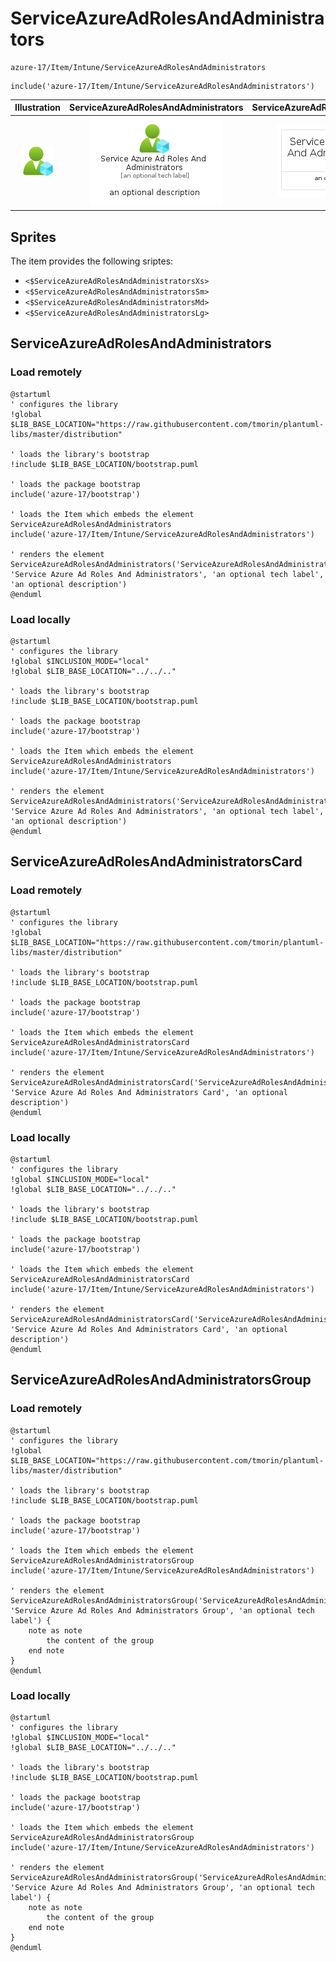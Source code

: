 # ServiceAzureAdRolesAndAdministrators


```text
azure-17/Item/Intune/ServiceAzureAdRolesAndAdministrators
```

```text
include('azure-17/Item/Intune/ServiceAzureAdRolesAndAdministrators')
```



| Illustration | ServiceAzureAdRolesAndAdministrators | ServiceAzureAdRolesAndAdministratorsCard | ServiceAzureAdRolesAndAdministratorsGroup |
| :---: | :---: | :---: | :---: |
| ![illustration for Illustration](../../../azure-17/Item/Intune/ServiceAzureAdRolesAndAdministrators.png) | ![illustration for ServiceAzureAdRolesAndAdministrators](../../../azure-17/Item/Intune/ServiceAzureAdRolesAndAdministrators.Local.png) | ![illustration for ServiceAzureAdRolesAndAdministratorsCard](../../../azure-17/Item/Intune/ServiceAzureAdRolesAndAdministratorsCard.Local.png) | ![illustration for ServiceAzureAdRolesAndAdministratorsGroup](../../../azure-17/Item/Intune/ServiceAzureAdRolesAndAdministratorsGroup.Local.png) |



## Sprites
The item provides the following sriptes:

- `<$ServiceAzureAdRolesAndAdministratorsXs>`
- `<$ServiceAzureAdRolesAndAdministratorsSm>`
- `<$ServiceAzureAdRolesAndAdministratorsMd>`
- `<$ServiceAzureAdRolesAndAdministratorsLg>`





## ServiceAzureAdRolesAndAdministrators

### Load remotely
```plantuml
@startuml
' configures the library
!global $LIB_BASE_LOCATION="https://raw.githubusercontent.com/tmorin/plantuml-libs/master/distribution"

' loads the library's bootstrap
!include $LIB_BASE_LOCATION/bootstrap.puml

' loads the package bootstrap
include('azure-17/bootstrap')

' loads the Item which embeds the element ServiceAzureAdRolesAndAdministrators
include('azure-17/Item/Intune/ServiceAzureAdRolesAndAdministrators')

' renders the element
ServiceAzureAdRolesAndAdministrators('ServiceAzureAdRolesAndAdministrators', 'Service Azure Ad Roles And Administrators', 'an optional tech label', 'an optional description')
@enduml
```

### Load locally
```plantuml
@startuml
' configures the library
!global $INCLUSION_MODE="local"
!global $LIB_BASE_LOCATION="../../.."

' loads the library's bootstrap
!include $LIB_BASE_LOCATION/bootstrap.puml

' loads the package bootstrap
include('azure-17/bootstrap')

' loads the Item which embeds the element ServiceAzureAdRolesAndAdministrators
include('azure-17/Item/Intune/ServiceAzureAdRolesAndAdministrators')

' renders the element
ServiceAzureAdRolesAndAdministrators('ServiceAzureAdRolesAndAdministrators', 'Service Azure Ad Roles And Administrators', 'an optional tech label', 'an optional description')
@enduml
```

## ServiceAzureAdRolesAndAdministratorsCard

### Load remotely
```plantuml
@startuml
' configures the library
!global $LIB_BASE_LOCATION="https://raw.githubusercontent.com/tmorin/plantuml-libs/master/distribution"

' loads the library's bootstrap
!include $LIB_BASE_LOCATION/bootstrap.puml

' loads the package bootstrap
include('azure-17/bootstrap')

' loads the Item which embeds the element ServiceAzureAdRolesAndAdministratorsCard
include('azure-17/Item/Intune/ServiceAzureAdRolesAndAdministrators')

' renders the element
ServiceAzureAdRolesAndAdministratorsCard('ServiceAzureAdRolesAndAdministratorsCard', 'Service Azure Ad Roles And Administrators Card', 'an optional description')
@enduml
```

### Load locally
```plantuml
@startuml
' configures the library
!global $INCLUSION_MODE="local"
!global $LIB_BASE_LOCATION="../../.."

' loads the library's bootstrap
!include $LIB_BASE_LOCATION/bootstrap.puml

' loads the package bootstrap
include('azure-17/bootstrap')

' loads the Item which embeds the element ServiceAzureAdRolesAndAdministratorsCard
include('azure-17/Item/Intune/ServiceAzureAdRolesAndAdministrators')

' renders the element
ServiceAzureAdRolesAndAdministratorsCard('ServiceAzureAdRolesAndAdministratorsCard', 'Service Azure Ad Roles And Administrators Card', 'an optional description')
@enduml
```

## ServiceAzureAdRolesAndAdministratorsGroup

### Load remotely
```plantuml
@startuml
' configures the library
!global $LIB_BASE_LOCATION="https://raw.githubusercontent.com/tmorin/plantuml-libs/master/distribution"

' loads the library's bootstrap
!include $LIB_BASE_LOCATION/bootstrap.puml

' loads the package bootstrap
include('azure-17/bootstrap')

' loads the Item which embeds the element ServiceAzureAdRolesAndAdministratorsGroup
include('azure-17/Item/Intune/ServiceAzureAdRolesAndAdministrators')

' renders the element
ServiceAzureAdRolesAndAdministratorsGroup('ServiceAzureAdRolesAndAdministratorsGroup', 'Service Azure Ad Roles And Administrators Group', 'an optional tech label') {
    note as note
        the content of the group
    end note
}
@enduml
```

### Load locally
```plantuml
@startuml
' configures the library
!global $INCLUSION_MODE="local"
!global $LIB_BASE_LOCATION="../../.."

' loads the library's bootstrap
!include $LIB_BASE_LOCATION/bootstrap.puml

' loads the package bootstrap
include('azure-17/bootstrap')

' loads the Item which embeds the element ServiceAzureAdRolesAndAdministratorsGroup
include('azure-17/Item/Intune/ServiceAzureAdRolesAndAdministrators')

' renders the element
ServiceAzureAdRolesAndAdministratorsGroup('ServiceAzureAdRolesAndAdministratorsGroup', 'Service Azure Ad Roles And Administrators Group', 'an optional tech label') {
    note as note
        the content of the group
    end note
}
@enduml
```

